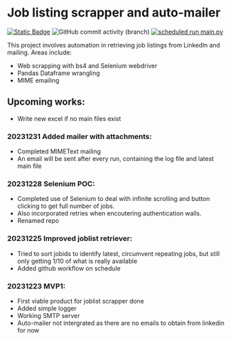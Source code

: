 # Job listing scrapper and auto-mailer
<a href="https://github.com/sienlonglim/jobs_automailer"><img alt="Static Badge" src="https://img.shields.io/badge/github-black?style=flat-square&logo=github"></a> <img alt="GitHub commit activity (branch)" src="https://img.shields.io/github/commit-activity/t/sienlonglim/jobs_automailer"> [![scheduled run main.py](https://github.com/sienlonglim/jobs_retriever_automailer/actions/workflows/actions.yaml/badge.svg)](https://github.com/sienlonglim/jobs_retriever_automailer/actions/workflows/actions.yaml)

This project involves automation in retrieving job listings from LinkedIn and mailing. Areas include:
- Web scrapping with bs4 and Selenium webdriver
- Pandas Dataframe wrangling
- MIME emailing

## Upcoming works:
- Write new excel if no main files exist

### 20231231 Added mailer with attachments:
- Completed MIMEText mailing
- An email will be sent after every run, containing the log file and latest main file

### 20231228 Selenium POC:
- Completed use of Selenium to deal with infinite scrolling and button clicking to get full number of jobs.
- Also incorporated retries when encoutering authentication walls.
- Renamed repo

### 20231225 Improved joblist retriever:
- Tried to sort jobids to identify latest, circumvent repeating jobs, but still only getting 1/10 of what is really available
- Added github workflow on schedule

### 20231223 MVP1:
- First viable product for joblist scrapper done
- Added simple logger
- Working SMTP server
- Auto-mailer not intergrated as there are no emails to obtain from linkedin for now
